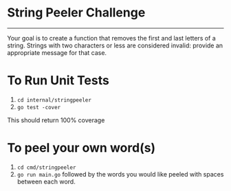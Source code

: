 # String Peeler Challenge
------------
Your goal is to create a function that removes the first and last letters of a string. Strings with two characters or less are considered invalid: provide an appropriate message for that case.

# To Run Unit Tests
1. `cd internal/stringpeeler`
2. `go test -cover`

This should return 100% coverage

# To peel your own word(s)
1. `cd cmd/stringpeeler`
2. `go run main.go` followed by the words you would like peeled with spaces between each word.

